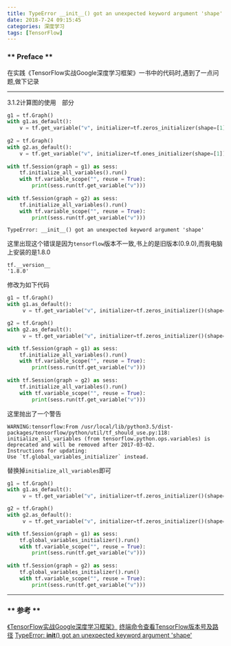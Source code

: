 ```yaml
---
title: TypeError __init__() got an unexpected keyword argument 'shape'
date: 2018-7-24 09:15:45
categories: 深度学习
tags: [TensorFlow]
---
```


### ** Preface **

在实践《TensorFlow实战Google深度学习框架》一书中的代码时,遇到了一点问题,做下记录

******************

3.1.2计算图的使用　部分

```python
g1 = tf.Graph()
with g1.as_default():
    v = tf.get_variable("v", initializer=tf.zeros_initializer(shape=[1]))
    
g2 = tf.Graph()
with g2.as_default():
    v = tf.get_variable("v", initializer=tf.ones_initializer(shape=[1])) 
    
with tf.Session(graph = g1) as sess:
    tf.initialize_all_variables().run()
    with tf.variable_scope("", reuse = True):
        print(sess.run(tf.get_variable("v")))
        
with tf.Session(graph = g2) as sess:
    tf.initialize_all_variables().run()
    with tf.variable_scope("", reuse = True):
        print(sess.run(tf.get_variable("v")))        
```

`TypeError: __init__() got an unexpected keyword argument 'shape'`

这里出现这个错误是因为`tensorflow`版本不一致,书上的是旧版本(0.9.0),而我电脑上安装的是1.8.0

```regexp
tf.__version__
'1.8.0'
```
修改为如下代码
```python
g1 = tf.Graph()
with g1.as_default():
     v = tf.get_variable("v", initializer=tf.zeros_initializer()(shape=[1]))

g2 = tf.Graph()
with g2.as_default():
     v = tf.get_variable("v", initializer=tf.zeros_initializer()(shape=[1]))

with tf.Session(graph = g1) as sess:
    tf.initialize_all_variables().run()
    with tf.variable_scope("", reuse = True):
        print(sess.run(tf.get_variable("v")))
        
with tf.Session(graph = g2) as sess:
    tf.initialize_all_variables().run()
    with tf.variable_scope("", reuse = True):
        print(sess.run(tf.get_variable("v")))        
```
这里抛出了一个警告

```
WARNING:tensorflow:From /usr/local/lib/python3.5/dist-packages/tensorflow/python/util/tf_should_use.py:118: initialize_all_variables (from tensorflow.python.ops.variables) is deprecated and will be removed after 2017-03-02.
Instructions for updating:
Use `tf.global_variables_initializer` instead.
```
替换掉`initialize_all_variables`即可

```python
g1 = tf.Graph()
with g1.as_default():
     v = tf.get_variable("v", initializer=tf.zeros_initializer()(shape=[1]))

g2 = tf.Graph()
with g2.as_default():
     v = tf.get_variable("v", initializer=tf.zeros_initializer()(shape=[1]))

with tf.Session(graph = g1) as sess:
	tf.global_variables_initializer().run()
    with tf.variable_scope("", reuse = True):
        print(sess.run(tf.get_variable("v")))
        
with tf.Session(graph = g2) as sess:
	tf.global_variables_initializer().run()
    with tf.variable_scope("", reuse = True):
        print(sess.run(tf.get_variable("v")))  
```

******************
### ** 参考 **

[《TensorFlow实战Google深度学习框架》](http://www.broadview.com.cn/book/111)
[终端命令查看TensorFlow版本号及路径](https://blog.csdn.net/Cloudox_/article/details/78004656)
[TypeError: __init__() got an unexpected keyword argument 'shape'](https://blog.csdn.net/Li_haiyu/article/details/78474831)




